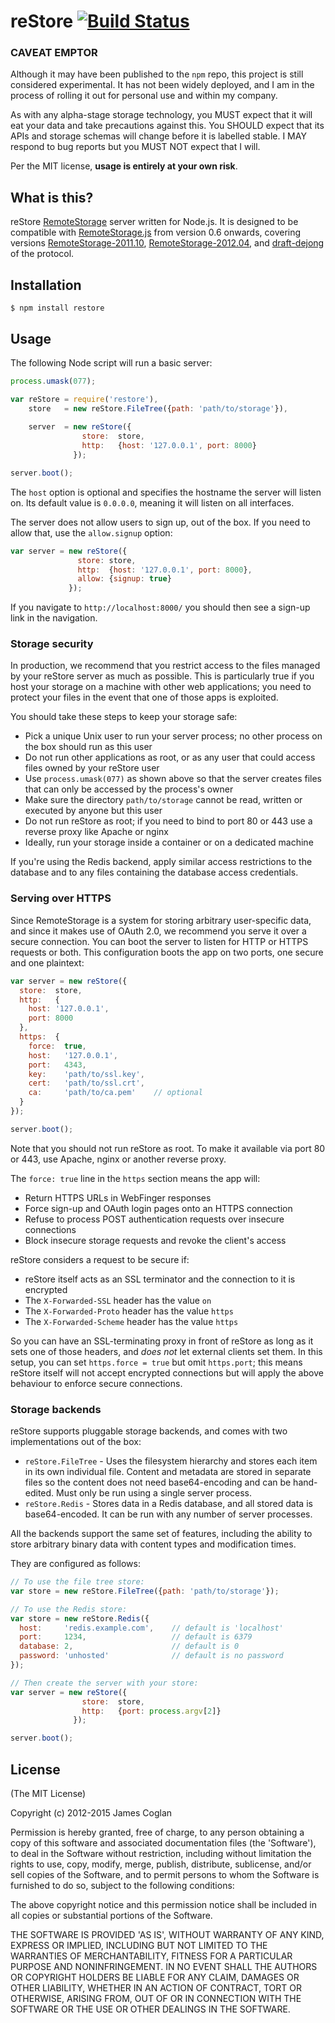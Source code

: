 # reStore [![Build Status](https://secure.travis-ci.org/jcoglan/restore.svg)](http://travis-ci.org/jcoglan/restore)

### CAVEAT EMPTOR

Although it may have been published to the `npm` repo, this project is still
considered experimental. It has not been widely deployed, and I am in the
process of rolling it out for personal use and within my company.

As with any alpha-stage storage technology, you MUST expect that it will eat
your data and take precautions against this. You SHOULD expect that its APIs and
storage schemas will change before it is labelled stable. I MAY respond to bug
reports but you MUST NOT expect that I will.

Per the MIT license, **usage is entirely at your own risk**.

## What is this?

reStore [RemoteStorage][1] server written for Node.js. It is designed to be
compatible with [RemoteStorage.js][2] from version 0.6 onwards, covering
versions [RemoteStorage-2011.10][3], [RemoteStorage-2012.04][4], and
[draft-dejong][5] of the protocol.

[1]: http://www.w3.org/community/unhosted/wiki/RemoteStorage
[2]: http://remotestorage.io/
[3]: http://www.w3.org/community/unhosted/wiki/RemoteStorage-2011.10
[4]: http://www.w3.org/community/unhosted/wiki/RemoteStorage-2012.04
[5]: http://tools.ietf.org/id/draft-dejong-remotestorage.txt


## Installation

```
$ npm install restore
```


## Usage

The following Node script will run a basic server:

```js
process.umask(077);

var reStore = require('restore'),
    store   = new reStore.FileTree({path: 'path/to/storage'}),
    
    server  = new reStore({
                store:  store,
                http:   {host: '127.0.0.1', port: 8000}
              });

server.boot();
```

The `host` option is optional and specifies the hostname the server will listen
on. Its default value is `0.0.0.0`, meaning it will listen on all interfaces.

The server does not allow users to sign up, out of the box. If you need to allow
that, use the `allow.signup` option:

```js
var server = new reStore({
               store: store,
               http:  {host: '127.0.0.1', port: 8000},
               allow: {signup: true}
             });
```

If you navigate to `http://localhost:8000/` you should then see a sign-up link
in the navigation.


### Storage security

In production, we recommend that you restrict access to the files managed by
your reStore server as much as possible. This is particularly true if you host
your storage on a machine with other web applications; you need to protect your
files in the event that one of those apps is exploited.

You should take these steps to keep your storage safe:

* Pick a unique Unix user to run your server process; no other process on the
  box should run as this user
* Do not run other applications as root, or as any user that could access files
  owned by your reStore user
* Use `process.umask(077)` as shown above so that the server creates files that
  can only be accessed by the process's owner
* Make sure the directory `path/to/storage` cannot be read, written or executed
  by anyone but this user
* Do not run reStore as root; if you need to bind to port 80 or 443 use a
  reverse proxy like Apache or nginx
* Ideally, run your storage inside a container or on a dedicated machine

If you're using the Redis backend, apply similar access restrictions to the
database and to any files containing the database access credentials.


### Serving over HTTPS

Since RemoteStorage is a system for storing arbitrary user-specific data, and
since it makes use of OAuth 2.0, we recommend you serve it over a secure
connection. You can boot the server to listen for HTTP or HTTPS requests or
both. This configuration boots the app on two ports, one secure and one
plaintext:

```js
var server = new reStore({
  store:  store,
  http:   {
    host: '127.0.0.1',
    port: 8000
  },
  https:  {
    force:  true,
    host:   '127.0.0.1',
    port:   4343,
    key:    'path/to/ssl.key',
    cert:   'path/to/ssl.crt',
    ca:     'path/to/ca.pem'    // optional
  }
});

server.boot();
```

Note that you should not run reStore as root. To make it available via port 80
or 443, use Apache, nginx or another reverse proxy.

The `force: true` line in the `https` section means the app will:

* Return HTTPS URLs in WebFinger responses
* Force sign-up and OAuth login pages onto an HTTPS connection
* Refuse to process POST authentication requests over insecure connections
* Block insecure storage requests and revoke the client's access

reStore considers a request to be secure if:

* reStore itself acts as an SSL terminator and the connection to it is
  encrypted
* The `X-Forwarded-SSL` header has the value `on`
* The `X-Forwarded-Proto` header has the value `https`
* The `X-Forwarded-Scheme` header has the value `https`

So you can have an SSL-terminating proxy in front of reStore as long as it sets
one of those headers, and *does not* let external clients set them. In this
setup, you can set `https.force = true` but omit `https.port`; this means
reStore itself will not accept encrypted connections but will apply the above
behaviour to enforce secure connections.


### Storage backends

reStore supports pluggable storage backends, and comes with two implementations
out of the box:

* `reStore.FileTree` - Uses the filesystem hierarchy and stores each item in its
  own individual file. Content and metadata are stored in separate files so the
  content does not need base64-encoding and can be hand-edited. Must only be run
  using a single server process.
* `reStore.Redis` - Stores data in a Redis database, and all stored data is
  base64-encoded. It can be run with any number of server processes.

All the backends support the same set of features, including the ability to
store arbitrary binary data with content types and modification times.

They are configured as follows:

```js
// To use the file tree store:
var store = new reStore.FileTree({path: 'path/to/storage'});

// To use the Redis store:
var store = new reStore.Redis({
  host:     'redis.example.com',    // default is 'localhost'
  port:     1234,                   // default is 6379
  database: 2,                      // default is 0
  password: 'unhosted'              // default is no password
});

// Then create the server with your store:
var server = new reStore({
                store:  store,
                http:   {port: process.argv[2]}
              });

server.boot();
```


## License

(The MIT License)

Copyright (c) 2012-2015 James Coglan

Permission is hereby granted, free of charge, to any person obtaining a copy of
this software and associated documentation files (the 'Software'), to deal in
the Software without restriction, including without limitation the rights to
use, copy, modify, merge, publish, distribute, sublicense, and/or sell copies of
the Software, and to permit persons to whom the Software is furnished to do so,
subject to the following conditions:

The above copyright notice and this permission notice shall be included in all
copies or substantial portions of the Software.

THE SOFTWARE IS PROVIDED 'AS IS', WITHOUT WARRANTY OF ANY KIND, EXPRESS OR
IMPLIED, INCLUDING BUT NOT LIMITED TO THE WARRANTIES OF MERCHANTABILITY, FITNESS
FOR A PARTICULAR PURPOSE AND NONINFRINGEMENT. IN NO EVENT SHALL THE AUTHORS OR
COPYRIGHT HOLDERS BE LIABLE FOR ANY CLAIM, DAMAGES OR OTHER LIABILITY, WHETHER
IN AN ACTION OF CONTRACT, TORT OR OTHERWISE, ARISING FROM, OUT OF OR IN
CONNECTION WITH THE SOFTWARE OR THE USE OR OTHER DEALINGS IN THE SOFTWARE.
